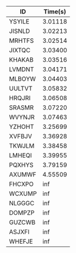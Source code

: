 |ID|Time(s)|
|-|-|
|YSYILE|3.01118|
|JISNLD|3.02213|
|MRHTFS|3.02514|
|JIXTQC|3.03400|
|KHAKAB|3.03516|
|LVMDNT|3.04171|
|MLBOYW|3.04403|
|UULTVT|3.05832|
|HRQJRI|3.06508|
|SRASMR|3.07220|
|WVYNJR|3.07463|
|YZHOHT|3.25699|
|XVFBJV|3.36928|
|TKWJLM|3.38458|
|LMHEQI|3.39955|
|PQXHYS|3.79159|
|AXUMWF|4.55509|
|FHCXPO|inf|
|WCXUMP|inf|
|NLGGGC|inf|
|DOMPZP|inf|
|GUZCWB|inf|
|ASJXFI|inf|
|WHEFJE|inf|
